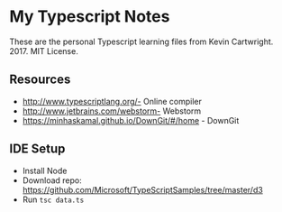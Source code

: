 # My Typescript Notes
These are the personal Typescript learning files from Kevin Cartwright. 2017. MIT License.

## Resources
- http://www.typescriptlang.org/- Online compiler
- http://www.jetbrains.com/webstorm- Webstorm
- https://minhaskamal.github.io/DownGit/#/home - DownGit

## IDE Setup
- Install Node
- Download repo: https://github.com/Microsoft/TypeScriptSamples/tree/master/d3
- Run `tsc data.ts`
